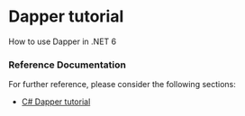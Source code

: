 # Dapper tutorial
How to use Dapper in .NET 6

### Reference Documentation
For further reference, please consider the following sections:

* [C# Dapper tutorial](https://zetcode.com/csharp/dapper/)








